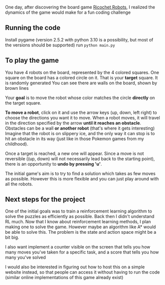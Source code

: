 One day, after discovering the board game [Ricochet Robots](https://en.wikipedia.org/wiki/Ricochet_Robots), I realized the dynamics of the game would make for a fun coding challenge

## Running the code
Install pygame (version 2.5.2 with python 3.10 is a possibility, but most of the versions should be supported)
run `python main.py`

## To play the game
You have 4 robots on the board, represented by the 4 colored squares. 
One square on the board has a colored circle on it. That is your **target** square. It is randomly generated
You can see there are walls on the board, shown by brown lines

Your **goal** is to move the robot whose color matches the circle **directly** on the target square.

**To move a robot**, click on it and use the arrow keys (up, down, left right) to choose the directions you want it to move.
When a robot moves, it will travel in the direction specified by the arrow **until it reaches an obstacle**. Obstacles can be a wall **or another robot** (that's where it gets interesting)
Imagine that the robot is on slippery ice, and the only way it can stop is to hit an obstacle in its way (just like in those Pokemon games from my childhood).

Once a target is reached, a new one will appear.
Since a move is not reversible ((up, down) will not necessarily lead back to the starting point), there is an opportunity to **undo by pressing 'u'**.

The initial game's aim is to try to find a solution which takes as few moves as possible. However this is more flexible and you can just play around with all the robots.

## Next steps for the project
One of the initial goals was to train a reinforcement learning algorithm to solve the puzzles as efficiently as possible. Back then I didn't understand RL much.
Now that I know about reinforcement learning methods, I plan making one to solve the game.
However maybe an algorithm like A* would be able to solve this. The problem is the state and action space might be a bit big.

I also want implement a counter visible on the screen that tells you how many moves you've taken for a specific task, and a score that tells you how many you've solved

I would also be interested in figuring out how to host this on a simple website instead, so that people can access it without having to run the code (similar online implementations of this game already exist)
